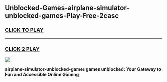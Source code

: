 
## Unblocked-Games-airplane-simulator-unblocked-games-Play-Free-2casc
<h3>
<a href="https://premium76.site?title=airplane-simulator-unblocked-games&ref=15A">CLICK TO PLAY</a></h3>
<hr>

<h3>
<a href="https://premium76.site?title=airplane-simulator-unblocked-games&ref=15A">CLICK 2 PLAY</a>
  
</h3>

<a href="https://premium76.site?title=airplane-simulator-unblocked-games&ref=15A"><img src="https://clearcache.store/games.png"></a>


**airplane-simulator-unblocked-games games unblocked: Your Gateway to Fun and Accessible Online Gaming**
